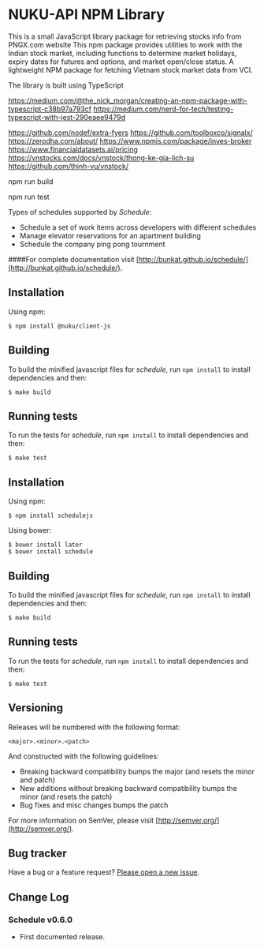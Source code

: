 # NUKU-API NPM Library
This is a small JavaScript library package for retrieving stocks info from PNGX.com website
This npm package provides utilities to work with the Indian stock market, including functions to determine market holidays, expiry dates for futures and options, and market open/close status.
A lightweight NPM package for fetching Vietnam stock market data from VCI.

The library is built using TypeScript

https://medium.com/@the_nick_morgan/creating-an-npm-package-with-typescript-c38b97a793cf
https://medium.com/nerd-for-tech/testing-typescript-with-jest-290eaee9479d

https://github.com/nodef/extra-fyers
https://github.com/toolboxco/signalx/
https://zerodha.com/about/
https://www.npmjs.com/package/inves-broker
https://www.financialdatasets.ai/pricing
https://vnstocks.com/docs/vnstock/thong-ke-gia-lich-su
https://github.com/thinh-vu/vnstock/

npm run build

npm run test


Types of schedules supported by _Schedule_:

* Schedule a set of work items across developers with different schedules
* Manage elevator reservations for an apartment building
* Schedule the company ping pong tournment

####For complete documentation visit [http://bunkat.github.io/schedule/](http://bunkat.github.io/schedule/).

## Installation
Using npm:

    $ npm install @nuku/client-js

## Building

To build the minified javascript files for _schedule_, run `npm install` to install dependencies and then:
	
    $ make build

## Running tests

To run the tests for _schedule_, run `npm install` to install dependencies and then:

	$ make test


## Installation
Using npm:

    $ npm install schedulejs

Using bower:

    $ bower install later
    $ bower install schedule

## Building

To build the minified javascript files for _schedule_, run `npm install` to install dependencies and then:

    $ make build

## Running tests

To run the tests for _schedule_, run `npm install` to install dependencies and then:

    $ make test

## Versioning

Releases will be numbered with the following format:

`<major>.<minor>.<patch>`

And constructed with the following guidelines:

* Breaking backward compatibility bumps the major (and resets the minor and patch)
* New additions without breaking backward compatibility bumps the minor (and resets the patch)
* Bug fixes and misc changes bumps the patch

For more information on SemVer, please visit [http://semver.org/](http://semver.org/).

## Bug tracker

Have a bug or a feature request? [Please open a new issue](https://github.com/bunkat/schedule/issues).

## Change Log

### Schedule v0.6.0

* First documented release.